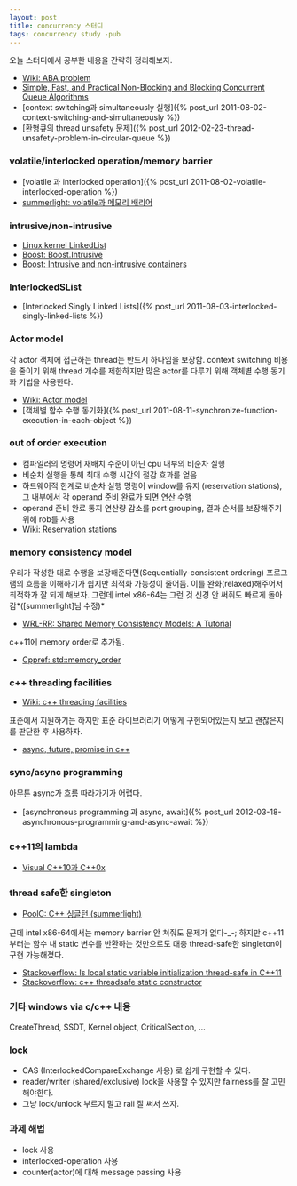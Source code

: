 ```yaml
---
layout: post
title: concurrency 스터디
tags: concurrency study -pub
---
```


오늘 스터디에서 공부한 내용을 간략히 정리해보자.

* [Wiki: ABA problem](http://en.wikipedia.org/wiki/ABA_problem)
* [Simple, Fast, and Practical Non-Blocking and Blocking Concurrent Queue Algorithms](http://www.cs.rochester.edu/u/scott/papers/1996_PODC_queues.pdf)
* [context switching과 simultaneously 실행]({% post_url 2011-08-02-context-switching-and-simultaneously %})
* [환형큐의 thread unsafety 문제]({% post_url 2012-02-23-thread-unsafety-problem-in-circular-queue %})


### volatile/interlocked operation/memory barrier ###

* [volatile 과 interlocked operation]({% post_url 2011-08-02-volatile-interlocked-operation %})
* [summerlight: volatile과 메모리 배리어](http://summerlight-textcube.blogspot.kr/2009/11/volatile%EA%B3%BC-%EB%A9%94%EB%AA%A8%EB%A6%AC-%EB%B0%B0%EB%A6%AC%EC%96%B4.html)

### intrusive/non-intrusive ###

* [Linux kernel LinkedList](http://www.makelinux.net/ldd3/chp-11-sect-5)
* [Boost: Boost.Intrusive](http://www.boost.org/doc/libs/release/doc/html/intrusive.html)
* [Boost: Intrusive and non-intrusive containers](http://www.boost.org/doc/libs/release/doc/html/intrusive/intrusive_vs_nontrusive.html)

### InterlockedSList ###

* [Interlocked Singly Linked Lists]({% post_url 2011-08-03-interlocked-singly-linked-lists %})

### Actor model ###

각 actor 객체에 접근하는 thread는 반드시 하나임을 보장함. context switching 비용을 줄이기 위해 thread 개수를 제한하지만 많은 actor를 다루기 위해 객체별 수행 동기화 기법을 사용한다.

* [Wiki: Actor model](http://en.wikipedia.org/wiki/Actor_model)
* [객체별 함수 수행 동기화]({% post_url 2011-08-11-synchronize-function-execution-in-each-object %})

### out of order execution ###

* 컴파일러의 명령어 재배치 수준이 아닌 cpu 내부의 비순차 실행
* 비순차 실행을 통해 최대 수행 시간의 절감 효과를 얻음
* 하드웨어적 한계로 비순차 실행 명령어 window를 유지 (reservation stations), 그 내부에서 각 operand 준비 완료가 되면 연산 수행
* operand 준비 완료 통지 연산량 감소를 port grouping, 결과 순서를 보장해주기 위해 rob를 사용
* [Wiki: Reservation stations](http://en.wikipedia.org/wiki/Reservation_stations)

### memory consistency model ###

우리가 작성한 대로 수행을 보장해준다면(Sequentially-consistent ordering) 프로그램의 흐름을 이해하기가 쉽지만 최적화 가능성이 줄어듬. 이를 완화(relaxed)해주어서 최적화가 잘 되게 해보자. 그런데 intel x86-64는 그런 것 신경 안 써줘도 빠르게 돌아감*([summerlight]님 수정)*

* [WRL-RR: Shared Memory Consistency Models: A Tutorial](http://www.hpl.hp.com/techreports/Compaq-DEC/WRL-95-7.pdf)

c++11에 memory order로 추가됨.

* [Cppref: std::memory_order](http://en.cppreference.com/w/cpp/atomic/memory_order)

### c++ threading facilities ###

* [Wiki: c++ threading facilities](http://en.wikipedia.org/wiki/C%2B%2B11#Threading_facilities)

표준에서 지원하기는 하지만 표준 라이브러리가 어떻게 구현되어있는지 보고 괜찮은지를 판단한 후 사용하자.

* [async, future, promise in c++](http://www.slideshare.net/lactrious/synchronizing-concurrent-threads)

### sync/async programming ###

아무튼 async가 흐름 따라가기가 어렵다.

* [asynchronous programming 과 async, await]({% post_url 2012-03-18-asynchronous-programming-and-async-await %})

### c++11의 lambda ###

* [Visual C++10과 C++0x](http://ogoons.tistory.com/69)

### thread safe한 singleton ###

* [PoolC: C++ 싱글턴 (summerlight)](http://board.poolc.org/generation03/512)

근데 intel x86-64에서는 memory barrier 안 쳐줘도 문제가 없다-_-; 하지만 c++11부터는 함수 내 static 변수를 반환하는 것만으로도 대충 thread-safe한 singleton이 구현 가능해졌다.

* [Stackoverflow: Is local static variable initialization thread-safe in C++11](http://stackoverflow.com/questions/8102125/is-local-static-variable-initialization-thread-safe-in-c11)
* [Stackoverflow: c++ threadsafe static constructor](http://stackoverflow.com/questions/2280630/c-threadsafe-static-constructor)

### 기타 windows via c/c++ 내용 ###

CreateThread, SSDT, Kernel object, CriticalSection, ...

### lock ###

* CAS (InterlockedCompareExchange 사용) 로 쉽게 구현할 수 있다.
* reader/writer (shared/exclusive) lock을 사용할 수 있지만 fairness를 잘 고민해야한다.
* 그냥 lock/unlock 부르지 말고 raii 잘 써서 쓰자.

### 과제 해법 ###

* lock 사용
* interlocked-operation 사용
* counter(actor)에 대해 message passing 사용